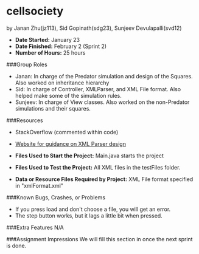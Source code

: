 cellsociety
===========

by Janan Zhu(jz113), Sid Gopinath(sdg23), Sunjeev Devulapalli(svd12)

* **Date Started:** January 23
* **Date Finished:** February 2 (Sprint 2)
* **Number of Hours:** 25 hours

###Group Roles
* Janan: In charge of the Predator simulation and design of the Squares. Also worked on inheritance hierarchy
* Sid: In charge of Controller, XMLParser, and XML File format. Also helped make some of the simulation rules.
* Sunjeev: In charge of View classes. Also worked on the non-Predator simulations and their squares.

###Resources
* StackOverflow (commented within code)
* [Website for guidance on XML Parser design](http://www.mkyong.com/java/how-to-read-xml-file-in-java-dom-parser/)

* **Files Used to Start the Project:** Main.java starts the project
* **Files Used to Test the Project:** All XML files in the testFiles folder.
* **Data or Resource Files Required by Project:** XML File format specified in "xmlFormat.xml"

###Known Bugs, Crashes, or Problems
* If you press load and don't choose a file, you will get an error.
* The step button works, but it lags a little bit when pressed.

###Extra Features
N/A

###Assignment Impressions
We will fill this section in once the next sprint is done.

